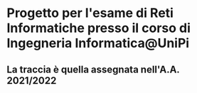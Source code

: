 # Progetto per l'esame di Reti Informatiche presso il corso di Ingegneria Informatica@UniPi
## La traccia è quella assegnata nell'A.A. 2021/2022
